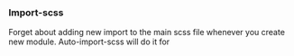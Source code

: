 ### Import-scss

Forget about adding new import to the main scss file whenever you create new module. Auto-import-scss will do it for
